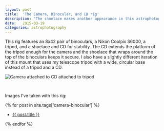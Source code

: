 ```yaml
---
layout: post
title:  'The Camera, Binocular, and CD rig'
description: "The shoelace makes another appearance in this astrophotography setup."
date:   2015-03-19
categories: astrophotography
---
```


This rig features an 8x42 pair of binoculars, a Nikon Coolpix S6000, a tripod, and a shoelace and CD for stability. The CD extends the platform of the tripod enough for the camera and the shoelace that wraps around the top of the binoculars keeps it secure. I also have a slightly different iteration of this mount that uses my telescope tripod with a wide, circular base instead of a tripod and a CD. 

<p class="center limited-image"><img alt="Camera attached to CD attached to tripod" src="{{ site.baseurl }}/images/camera-binocular-rig/camera-binocular-cd-rig-small.jpg" /></p>

&nbsp;

Images I've taken with this rig:

{% for post in site.tags['camera-binocular'] %}
* <a href="{{ post.url }}">{{ post.title }}</a>

{% endfor %}
